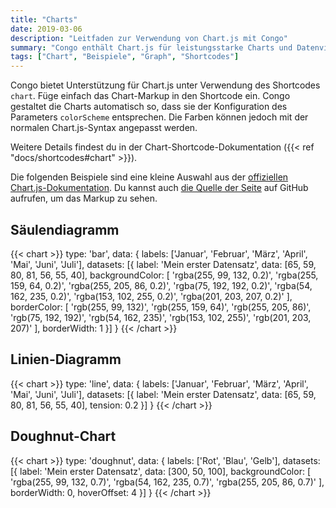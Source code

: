 ```yaml
---
title: "Charts"
date: 2019-03-06
description: "Leitfaden zur Verwendung von Chart.js mit Congo"
summary: "Congo enthält Chart.js für leistungsstarke Charts und Datenvisualisierungen."
tags: ["Chart", "Beispiele", "Graph", "Shortcodes"]
---
```


Congo bietet Unterstützung für Chart.js unter Verwendung des Shortcodes `chart`. Füge einfach das Chart-Markup in den Shortcode ein. Congo gestaltet die Charts automatisch so, dass sie der Konfiguration des Parameters `colorScheme` entsprechen. Die Farben können jedoch mit der normalen Chart.js-Syntax angepasst werden.

Weitere Details findest du in der Chart-Shortcode-Dokumentation ({{< ref "docs/shortcodes#chart" >}}).

Die folgenden Beispiele sind eine kleine Auswahl aus der [offiziellen Chart.js-Dokumentation](https://www.chartjs.org/docs/latest/samples). Du kannst auch [die Quelle der Seite](https://raw.githubusercontent.com/jpanther/congo/dev/exampleSite/content/samples/charts/index.de.md) auf GitHub aufrufen, um das Markup zu sehen.

## Säulendiagramm

<!-- prettier-ignore-start -->
{{< chart >}}
type: 'bar',
data: {
  labels: ['Januar', 'Februar', 'März', 'April', 'Mai', 'Juni', 'Juli'],
  datasets: [{
    label: 'Mein erster Datensatz',
    data: [65, 59, 80, 81, 56, 55, 40],
    backgroundColor: [
      'rgba(255, 99, 132, 0.2)',
      'rgba(255, 159, 64, 0.2)',
      'rgba(255, 205, 86, 0.2)',
      'rgba(75, 192, 192, 0.2)',
      'rgba(54, 162, 235, 0.2)',
      'rgba(153, 102, 255, 0.2)',
      'rgba(201, 203, 207, 0.2)'
    ],
    borderColor: [
      'rgb(255, 99, 132)',
      'rgb(255, 159, 64)',
      'rgb(255, 205, 86)',
      'rgb(75, 192, 192)',
      'rgb(54, 162, 235)',
      'rgb(153, 102, 255)',
      'rgb(201, 203, 207)'
    ],
    borderWidth: 1
  }]
}
{{< /chart >}}
<!-- prettier-ignore-end -->

## Linien-Diagramm

<!-- prettier-ignore-start -->
{{< chart >}}
type: 'line',
data: {
  labels: ['Januar', 'Februar', 'März', 'April', 'Mai', 'Juni', 'Juli'],
  datasets: [{
    label: 'Mein erster Datensatz',
    data: [65, 59, 80, 81, 56, 55, 40],
    tension: 0.2
  }]
}
{{< /chart >}}
<!-- prettier-ignore-end -->

## Doughnut-Chart

<!-- prettier-ignore-start -->
{{< chart >}}
type: 'doughnut',
data: {
  labels: ['Rot', 'Blau', 'Gelb'],
  datasets: [{
    label: 'Mein erster Datensatz',
    data: [300, 50, 100],
    backgroundColor: [
      'rgba(255, 99, 132, 0.7)',
      'rgba(54, 162, 235, 0.7)',
      'rgba(255, 205, 86, 0.7)'
    ],
    borderWidth: 0,
    hoverOffset: 4
  }]
}
{{< /chart >}}
<!-- prettier-ignore-end -->
